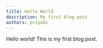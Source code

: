 ```yaml
---
title: Hello World
description: My first blog post
authors: priyadi
---
```


Hello world! This is my first blog post.

<!-- truncate -->